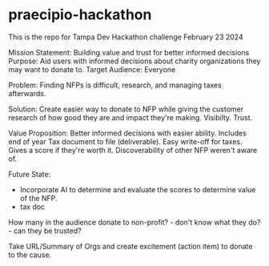 # praecipio-hackathon
This is the repo for Tampa Dev Hackathon challenge February 23 2024

Mission Statement: Building value and trust for better informed decisions
Purpose: Aid users with informed decisions about charity organizations they may want to donate to.
Target Audience: Everyone


Problem: Finding NFPs is difficult, research, and managing taxes afterwards.

Solution: Create easier way to donate to NFP while giving the customer research of how good they are and impact they're making. Visibilty. Trust.

Value Proposition: Better informed decisions with easier ability. Includes end of year Tax document to file (deliverable). Easy write-off for taxes. Gives a score if they're worth it. Discoverability of other NFP weren't aware of.


Future State: 
- Incorporate AI to determine and evaluate the scores to determine value of the NFP.
- tax doc

How many in the audience donate to non-profit? 
	- don't know what they do?
	- can they be trusted?

Take URL/Summary of Orgs and create excitement (action item) to donate to the cause. 